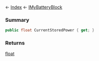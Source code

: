 ← [Index](Api-Index) ← [IMyBatteryBlock](Sandbox.ModAPI.Ingame.IMyBatteryBlock)

### Summary

```csharp
public float CurrentStoredPower { get; }
```

### Returns

[float](https://docs.microsoft.com/en-us/dotnet/api/system.single?view=netframework-4.6)

